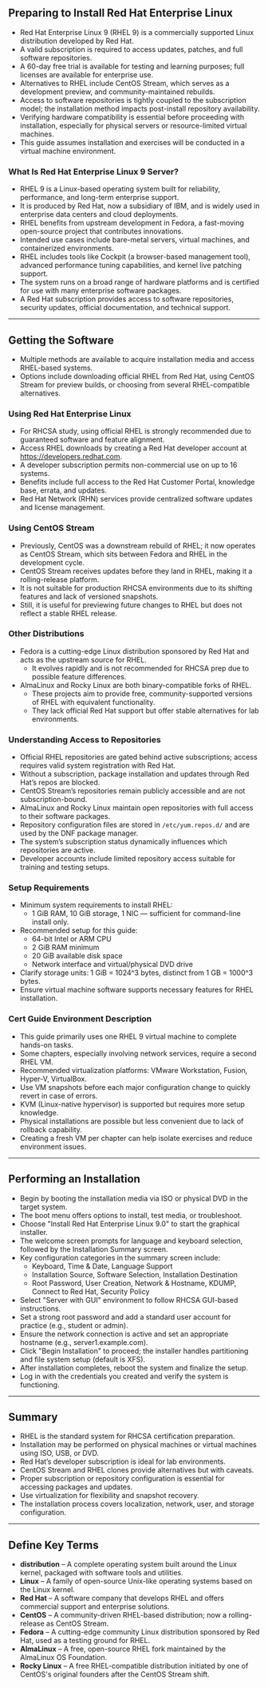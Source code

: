 ## Preparing to Install Red Hat Enterprise Linux

- Red Hat Enterprise Linux 9 (RHEL 9) is a commercially supported Linux distribution developed by Red Hat.
- A valid subscription is required to access updates, patches, and full software repositories.
- A 60-day free trial is available for testing and learning purposes; full licenses are available for enterprise use.
- Alternatives to RHEL include CentOS Stream, which serves as a development preview, and community-maintained rebuilds.
- Access to software repositories is tightly coupled to the subscription model; the installation method impacts post-install repository availability.
- Verifying hardware compatibility is essential before proceeding with installation, especially for physical servers or resource-limited virtual machines.
- This guide assumes installation and exercises will be conducted in a virtual machine environment.

### What Is Red Hat Enterprise Linux 9 Server?

- RHEL 9 is a Linux-based operating system built for reliability, performance, and long-term enterprise support.
- It is produced by Red Hat, now a subsidiary of IBM, and is widely used in enterprise data centers and cloud deployments.
- RHEL benefits from upstream development in Fedora, a fast-moving open-source project that contributes innovations.
- Intended use cases include bare-metal servers, virtual machines, and containerized environments.
- RHEL includes tools like Cockpit (a browser-based management tool), advanced performance tuning capabilities, and kernel live patching support.
- The system runs on a broad range of hardware platforms and is certified for use with many enterprise software packages.
- A Red Hat subscription provides access to software repositories, security updates, official documentation, and technical support.

---
## Getting the Software

- Multiple methods are available to acquire installation media and access RHEL-based systems.
- Options include downloading official RHEL from Red Hat, using CentOS Stream for preview builds, or choosing from several RHEL-compatible alternatives.

### Using Red Hat Enterprise Linux

- For RHCSA study, using official RHEL is strongly recommended due to guaranteed software and feature alignment.
- Access RHEL downloads by creating a Red Hat developer account at https://developers.redhat.com.
- A developer subscription permits non-commercial use on up to 16 systems.
- Benefits include full access to the Red Hat Customer Portal, knowledge base, errata, and updates.
- Red Hat Network (RHN) services provide centralized software updates and license management.

### Using CentOS Stream

- Previously, CentOS was a downstream rebuild of RHEL; it now operates as CentOS Stream, which sits between Fedora and RHEL in the development cycle.
- CentOS Stream receives updates before they land in RHEL, making it a rolling-release platform.
- It is not suitable for production RHCSA environments due to its shifting features and lack of versioned snapshots.
- Still, it is useful for previewing future changes to RHEL but does not reflect a stable RHEL release.

### Other Distributions

- Fedora is a cutting-edge Linux distribution sponsored by Red Hat and acts as the upstream source for RHEL.
  - It evolves rapidly and is not recommended for RHCSA prep due to possible feature differences.
- AlmaLinux and Rocky Linux are both binary-compatible forks of RHEL.
  - These projects aim to provide free, community-supported versions of RHEL with equivalent functionality.
  - They lack official Red Hat support but offer stable alternatives for lab environments.

### Understanding Access to Repositories

- Official RHEL repositories are gated behind active subscriptions; access requires valid system registration with Red Hat.
- Without a subscription, package installation and updates through Red Hat’s repos are blocked.
- CentOS Stream’s repositories remain publicly accessible and are not subscription-bound.
- AlmaLinux and Rocky Linux maintain open repositories with full access to their software packages.
- Repository configuration files are stored in `/etc/yum.repos.d/` and are used by the DNF package manager.
- The system’s subscription status dynamically influences which repositories are active.
- Developer accounts include limited repository access suitable for training and testing setups.

### Setup Requirements

- Minimum system requirements to install RHEL:
  - 1 GiB RAM, 10 GiB storage, 1 NIC — sufficient for command-line install only.
- Recommended setup for this guide:
  - 64-bit Intel or ARM CPU
  - 2 GiB RAM minimum
  - 20 GiB available disk space
  - Network interface and virtual/physical DVD drive
- Clarify storage units: 1 GiB = 1024^3 bytes, distinct from 1 GB = 1000^3 bytes.
- Ensure virtual machine software supports necessary features for RHEL installation.

### Cert Guide Environment Description

- This guide primarily uses one RHEL 9 virtual machine to complete hands-on tasks.
- Some chapters, especially involving network services, require a second RHEL VM.
- Recommended virtualization platforms: VMware Workstation, Fusion, Hyper-V, VirtualBox.
- Use VM snapshots before each major configuration change to quickly revert in case of errors.
- KVM (Linux-native hypervisor) is supported but requires more setup knowledge.
- Physical installations are possible but less convenient due to lack of rollback capability.
- Creating a fresh VM per chapter can help isolate exercises and reduce environment issues.

---
## Performing an Installation

- Begin by booting the installation media via ISO or physical DVD in the target system.
- The boot menu offers options to install, test media, or troubleshoot.
- Choose "Install Red Hat Enterprise Linux 9.0" to start the graphical installer.
- The welcome screen prompts for language and keyboard selection, followed by the Installation Summary screen.
- Key configuration categories in the summary screen include:
  - Keyboard, Time & Date, Language Support
  - Installation Source, Software Selection, Installation Destination
  - Root Password, User Creation, Network & Hostname, KDUMP, Connect to Red Hat, Security Policy
- Select "Server with GUI" environment to follow RHCSA GUI-based instructions.
- Set a strong root password and add a standard user account for practice (e.g., student or admin).
- Ensure the network connection is active and set an appropriate hostname (e.g., server1.example.com).
- Click "Begin Installation" to proceed; the installer handles partitioning and file system setup (default is XFS).
- After installation completes, reboot the system and finalize the setup.
- Log in with the credentials you created and verify the system is functioning.

---
## Summary

- RHEL is the standard system for RHCSA certification preparation.
- Installation may be performed on physical machines or virtual machines using ISO, USB, or DVD.
- Red Hat’s developer subscription is ideal for lab environments.
- CentOS Stream and RHEL clones provide alternatives but with caveats.
- Proper subscription or repository configuration is essential for accessing packages and updates.
- Use virtualization for flexibility and snapshot recovery.
- The installation process covers localization, network, user, and storage configuration.

---
## Define Key Terms

- **distribution** – A complete operating system built around the Linux kernel, packaged with software tools and utilities.
- **Linux** – A family of open-source Unix-like operating systems based on the Linux kernel.
- **Red Hat** – A software company that develops RHEL and offers commercial support and enterprise solutions.
- **CentOS** – A community-driven RHEL-based distribution; now a rolling-release as CentOS Stream.
- **Fedora** – A cutting-edge community Linux distribution sponsored by Red Hat, used as a testing ground for RHEL.
- **AlmaLinux** – A free, open-source RHEL fork maintained by the AlmaLinux OS Foundation.
- **Rocky Linux** – A free RHEL-compatible distribution initiated by one of CentOS's original founders after the CentOS Stream shift.

